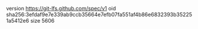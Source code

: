 version https://git-lfs.github.com/spec/v1
oid sha256:3efdaf9e7e339ab9ccb35664e7efb07fa551af4b86e6832393b352251a5412e6
size 5606
